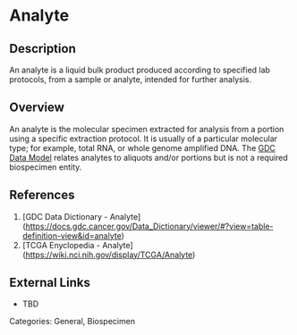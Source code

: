 # Analyte #
## Description ##
An analyte is a liquid bulk product produced according to specified lab protocols, from a sample or analyte, intended for further analysis.
## Overview ##
An analyte is the molecular specimen extracted for analysis from a portion using a specific extraction protocol.
It is usually of a particular molecular type; for example, total RNA, or whole genome amplified DNA. The [GDC Data Model](https://gdc.cancer.gov/developers/gdc-data-model/gdc-data-model-components) 
relates analytes to aliquots and/or portions but is not a required biospecimen entity.

## References ##
1. [GDC Data Dictionary - Analyte] (https://docs.gdc.cancer.gov/Data_Dictionary/viewer/#?view=table-definition-view&id=analyte)
1. [TCGA Enyclopedia - Analyte] (https://wiki.nci.nih.gov/display/TCGA/Analyte)

## External Links ##
* TBD

Categories: General, Biospecimen
